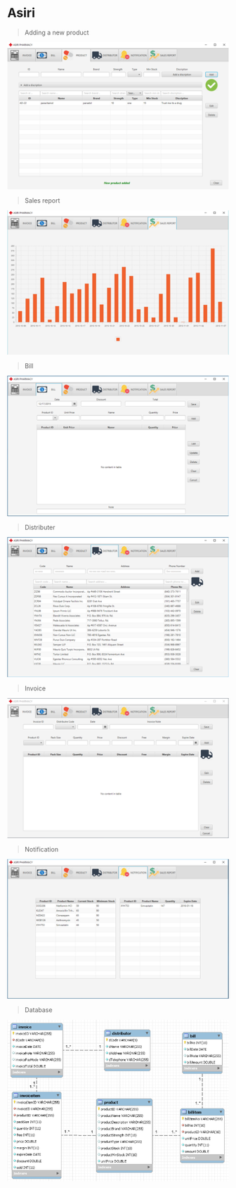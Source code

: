 # Asiri

>Adding a new product

![alt tag](https://raw.githubusercontent.com/arafathnihar/Asiri/master/demo-image/product.PNG)

>Sales report 

![alt tag](https://raw.githubusercontent.com/arafathnihar/Asiri/master/demo-image/sales.PNG)

>Bill 

![alt tag](https://raw.githubusercontent.com/arafathnihar/Asiri/master/demo-image/bill.PNG)

>Distributer

![alt tag](https://raw.githubusercontent.com/arafathnihar/Asiri/master/demo-image/disributer.PNG)

>Invoice

![alt tag](https://raw.githubusercontent.com/arafathnihar/Asiri/master/demo-image/invoice.PNG)

>Notification

![alt tag](https://raw.githubusercontent.com/arafathnihar/Asiri/master/demo-image/notification.PNG)

>Database

![alt tag](https://raw.githubusercontent.com/arafathnihar/Asiri/master/demo-image/pharmacyDB.PNG)
